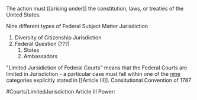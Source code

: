 The action must [[arising under]] the constitution, laws, or treaties of the United States.

Nine different types of Federal Subject Matter Jurisdiction
1. Diversity of Citizenship Jurisdiction
2. Federal Question (???)
	1. States
	2. Ambassadors


"Limited Jursidiction of Federal Courts" means that the Federal Courts are limited in Jurisdiction - a particular case must fall within one of the <u>nine</u> categories explicitly stated in [[Article III]].
	Consitutional Convention of 1787

#Courts/LimitedJurisdiction
Article III Power: